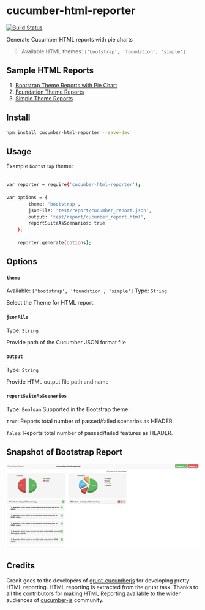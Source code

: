 cucumber-html-reporter
======================

[![Build Status](https://travis-ci.org/gkushang/cucumber-html-reporter.svg?branch=develop)](https://travis-ci.org/gkushang/cucumber-html-reporter)

Generate Cucumber HTML reports with pie charts
> Available HTML themes: `['bootstrap', 'foundation', 'simple']`


## Sample HTML Reports

1. [Bootstrap Theme Reports with Pie Chart][3]
2. [Foundation Theme Reports][4]
3. [Simple Theme Reports][5]

## Install

``` bash
npm install cucumber-html-reporter --save-dev
```

## Usage

Example `bootstrap` theme:

``` bash

var reporter = require('cucumber-html-reporter');

var options = {
        theme: 'bootstrap',
        jsonFile: 'test/report/cucumber_report.json',
        output: 'test/report/cucumber_report.html',
        reportSuiteAsScenarios: true
    };

    reporter.generate(options);
```

## Options

#### `theme`
Available: `['bootstrap', 'foundation', 'simple']`
Type: `String`

Select the Theme for HTML report.


#### `jsonFile`
Type: `String`

Provide path of the Cucumber JSON format file


#### `output`
Type: `String`

Provide HTML output file path and name


#### `reportSuiteAsScenarios`
Type: `Boolean`
Supported in the Bootstrap theme. 

`true`: Reports total number of passed/failed scenarios as HEADER.

`false`: Reports total number of passed/failed features as HEADER.

## Snapshot of Bootstrap Report
![Alt text](/test/report/cucumber_report_bootstrap_snapshot.png "Snapshot - Bootstrap Report")

## Credits

Credit goes to the developers of [grunt-cucumberjs][1] for developing pretty HTML reporting. HTML reporting is extracted from the grunt task. Thanks to all the contributors for making HTML Reporting available to the wider audiences of [cucumber-js][2] community.

[1]: https://www.npmjs.com/package/grunt-cucumberjs "grunt-cucummberjs"
[2]: https://github.com/cucumber/cucumber-js "CucumberJs"
[3]: http://htmlpreview.github.io/?https://github.com/gkushang/grunt-cucumberjs/blob/cucumber-reports/test/cucumber-reports/cucumber-report-bootstrap.html "Bootstrap Theme Reports"
[4]: http://htmlpreview.github.io/?https://github.com/gkushang/grunt-cucumberjs/blob/cucumber-reports/test/cucumber-reports/cucumber-report-foundation.html "Foundation Theme Reports"
[5]: http://htmlpreview.github.io/?https://github.com/gkushang/grunt-cucumberjs/blob/cucumber-reports/test/cucumber-reports/cucumber-report-simple.html "Simple Theme Reports"

